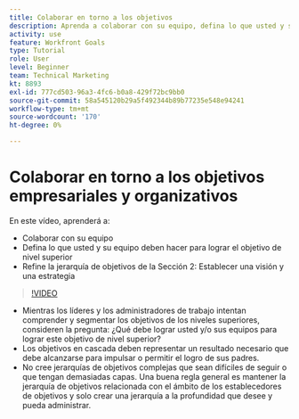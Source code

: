 ```yaml
---
title: Colaborar en torno a los objetivos
description: Aprenda a colaborar con su equipo, defina lo que usted y su equipo deben hacer para lograr el objetivo de nivel superior y refine la jerarquía de objetivos.
activity: use
feature: Workfront Goals
type: Tutorial
role: User
level: Beginner
team: Technical Marketing
kt: 8893
exl-id: 777cd503-96a3-4fc6-b0a8-429f72bc9bb0
source-git-commit: 58a545120b29a5f492344b89b77235e548e94241
workflow-type: tm+mt
source-wordcount: '170'
ht-degree: 0%

---
```


# Colaborar en torno a los objetivos empresariales y organizativos

En este vídeo, aprenderá a:

* Colaborar con su equipo
* Defina lo que usted y su equipo deben hacer para lograr el objetivo de nivel superior
* Refine la jerarquía de objetivos de la Sección 2: Establecer una visión y una estrategia

>[!VIDEO](https://video.tv.adobe.com/v/335187/?quality=12)

<!--
Pro-tips graphic
-->

* Mientras los líderes y los administradores de trabajo intentan comprender y segmentar los objetivos de los niveles superiores, consideren la pregunta: ¿Qué debe lograr usted y/o sus equipos para lograr este objetivo de nivel superior?
* Los objetivos en cascada deben representar un resultado necesario que debe alcanzarse para impulsar o permitir el logro de sus padres.
* No cree jerarquías de objetivos complejas que sean difíciles de seguir o que tengan demasiadas capas. Una buena regla general es mantener la jerarquía de objetivos relacionada con el ámbito de los establecedores de objetivos y solo crear una jerarquía a la profundidad que desee y pueda administrar.
